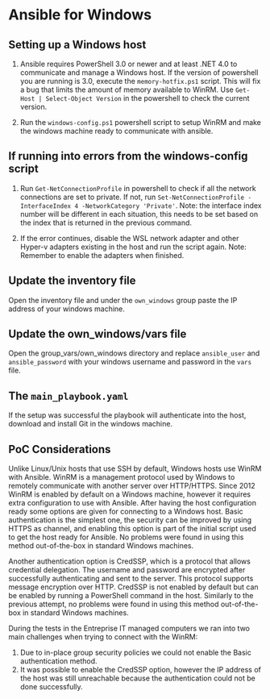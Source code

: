 # Ansible for Windows

## Setting up a Windows host

1. Ansible requires PowerShell 3.0 or newer and at least .NET 4.0 to communicate and manage a Windows host.
If the version of powershell you are running is 3.0, execute the `memory-hotfix.ps1` script.
This will fix a bug that limits the amount of memory available to WinRM.
Use `Get-Host | Select-Object Version` in the powershell to check the current version.

2. Run the `windows-config.ps1` powershell script to setup WinRM and make the windows machine ready to communicate with ansible.

## If running into errors from the windows-config script

1. Run `Get-NetConnectionProfile` in powershell to check if all the network connections are set to private.
If not, run `Set-NetConnectionProfile -InterfaceIndex 4 -NetworkCategory 'Private'`. Note: the interface index number will be different in each situation, this needs to be set based on the index that is returned in the previous command.

2. If the error continues, disable the WSL network adapter and other Hyper-v adapters existing in the host and run the script again. Note: Remember to enable the adapters when finished.

## Update the inventory file
Open the inventory file and under the `own_windows` group paste the IP address of your windows machine.

## Update the own_windows/vars file
Open the group_vars/own_windows directory and replace `ansible_user` and `ansible_password` with your windows username and password in the `vars` file.

## The `main_playbook.yaml`

If the setup was successful the playbook will authenticate into the host, download and install Git in the windows machine.

## PoC Considerations

Unlike Linux/Unix hosts that use SSH by default, Windows hosts use WinRM with Ansible. WinRM is a management protocol used by Windows to remotely communicate with another server over HTTP/HTTPS. Since 2012 WinRM is enabled by default on a Windows machine, however it requires extra configuration to use with Ansible. After having the host configuration ready some options are given for connecting to a Windows host. Basic authentication is the simplest one, the security can be improved by using HTTPS as channel, and enabling this option is part of the initial script used to get the host ready for Ansible. No problems were found in using this method out-of-the-box in standard Windows machines.

Another authentication option is CredSSP, which is a protocol that allows credential delegation. The username and password are encrypted after successfully authenticating and sent to the server. This protocol supports message encryption over HTTP. CredSSP is not enabled by default but can be enabled by running a PowerShell command in the host. Similarly to the previous attempt, no problems were found in using this method out-of-the-box in standard Windows machines.

During the tests in the Entreprise IT managed computers we ran into two main challenges when trying to connect with the WinRM:
1. Due to in-place group security policies we could not enable the Basic authentication method.
2. It was possible to enable the CredSSP option, however the IP address of the host was still unreachable because the authentication could not be done successfully.

